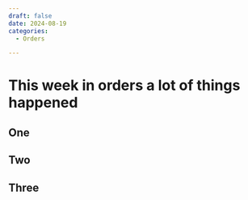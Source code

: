 ```yaml
---
draft: false 
date: 2024-08-19
categories:
  - Orders

---
```

# This week in orders a lot of things happened
## One
## Two
## Three

